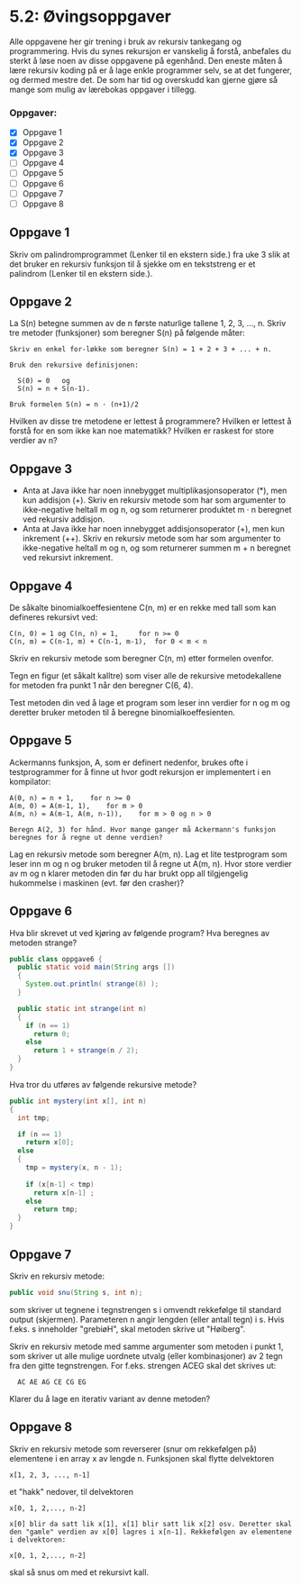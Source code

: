 # 5.2: Øvingsoppgaver

Alle oppgavene her gir trening i bruk av rekursiv tankegang og programmering. Hvis du synes rekursjon er vanskelig å forstå, anbefales du sterkt å løse noen av disse oppgavene på egenhånd. Den eneste måten å lære rekursiv koding på er å lage enkle programmer selv, se at det fungerer, og dermed mestre det. De som har tid og overskudd kan gjerne gjøre så mange som mulig av lærebokas oppgaver i tillegg.

### Oppgaver:
- [x] Oppgave 1
- [x] Oppgave 2
- [x] Oppgave 3
- [ ] Oppgave 4
- [ ] Oppgave 5
- [ ] Oppgave 6
- [ ] Oppgave 7
- [ ] Oppgave 8

## Oppgave 1

Skriv om palindromprogrammet (Lenker til en ekstern side.) fra uke 3 slik at det bruker en rekursiv funksjon til å sjekke om en tekststreng er et palindrom (Lenker til en ekstern side.).

## Oppgave 2

La S(n) betegne summen av de n første naturlige tallene 1, 2, 3, ..., n. Skriv tre metoder (funksjoner) som beregner S(n) på følgende måter:

    Skriv en enkel for-løkke som beregner S(n) = 1 + 2 + 3 + ... + n.

    Bruk den rekursive definisjonen:

      S(0) = 0   og
      S(n) = n + S(n-1).

    Bruk formelen S(n) = n · (n+1)/2

Hvilken av disse tre metodene er lettest å programmere? Hvilken er lettest å forstå for en som ikke kan noe matematikk? Hvilken er raskest for store verdier av n?

## Oppgave 3

- Anta at Java ikke har noen innebygget multiplikasjonsoperator (*), men kun addisjon (+). Skriv en rekursiv metode som har som argumenter to ikke-negative heltall m og n, og som returnerer produktet m · n beregnet ved rekursiv addisjon.
- Anta at Java ikke har noen innebygget addisjonsoperator (+), men kun inkrement (++). Skriv en rekursiv metode som har som argumenter to ikke-negative heltall m og n, og som returnerer summen m + n beregnet ved rekursivt inkrement.

## Oppgave 4

De såkalte binomialkoeffesientene C(n, m) er en rekke med tall som kan defineres rekursivt ved:

    C(n, 0) = 1 og C(n, n) = 1, 	for n >= 0
    C(n, m) = C(n-1, m) + C(n-1, m-1), 	for 0 < m < n

Skriv en rekursiv metode som beregner C(n, m) etter formelen ovenfor.

Tegn en figur (et såkalt kalltre) som viser alle de rekursive metodekallene for metoden fra punkt 1 når den beregner C(6, 4).

Test metoden din ved å lage et program som leser inn verdier for n og m og deretter bruker metoden til å beregne binomialkoeffesienten.

## Oppgave 5

Ackermanns funksjon, A, som er definert nedenfor, brukes ofte i testprogrammer for å finne ut hvor godt rekursjon er implementert i en kompilator:

    A(0, n) = n + 1, 	for n >= 0
    A(m, 0) = A(m-1, 1), 	for m > 0
    A(m, n) = A(m-1, A(m, n-1)), 	for m > 0 og n > 0

    Beregn A(2, 3) for hånd. Hvor mange ganger må Ackermann's funksjon beregnes for å regne ut denne verdien?

Lag en rekursiv metode som beregner A(m, n). Lag et lite testprogram som leser inn m og n og bruker metoden til å regne ut A(m, n). Hvor store verdier av m og n klarer metoden din før du har brukt opp all tilgjengelig hukommelse i maskinen (evt. før den crasher)?

## Oppgave 6

Hva blir skrevet ut ved kjøring av følgende program? Hva beregnes av metoden strange?

```java
public class oppgave6 {
  public static void main(String args [])
  {
    System.out.println( strange(8) );
  }

  public static int strange(int n)
  { 
    if (n == 1) 
      return 0; 
    else 
      return 1 + strange(n / 2);
  }
}
```
Hva tror du utføres av følgende rekursive metode?

```java
public int mystery(int x[], int n) 
{ 
  int tmp; 

  if (n == 1) 
    return x[0]; 
  else 
  { 
    tmp = mystery(x, n - 1);
 
    if (x[n-1] < tmp) 
      return x[n-1] ; 
    else 
      return tmp; 
  }
}
```

## Oppgave 7

Skriv en rekursiv metode:

````java
public void snu(String s, int n);
````

som skriver ut tegnene i tegnstrengen s i omvendt rekkefølge til standard output (skjermen). Parameteren n angir lengden (eller antall tegn) i s. Hvis f.eks. s inneholder "grebiøH", skal metoden skrive ut "Høiberg".

Skriv en rekursiv metode med samme argumenter som metoden i punkt 1, som skriver ut alle mulige uordnete utvalg (eller kombinasjoner) av 2 tegn fra den gitte tegnstrengen. For f.eks. strengen ACEG skal det skrives ut:

      AC AE AG CE CG EG 

Klarer du å lage en iterativ variant av denne metoden?

## Oppgave 8

Skriv en rekursiv metode som reverserer (snur om rekkefølgen på) elementene i en array x av lengde n. Funksjonen skal flytte delvektoren

    x[1, 2, 3, ..., n-1]

et "hakk" nedover, til delvektoren

    x[0, 1, 2,..., n-2]

    x[0] blir da satt lik x[1], x[1] blir satt lik x[2] osv. Deretter skal den "gamle" verdien av x[0] lagres i x[n-1]. Rekkefølgen av elementene i delvektoren:

    x[0, 1, 2,..., n-2]

skal så snus om med et rekursivt kall.